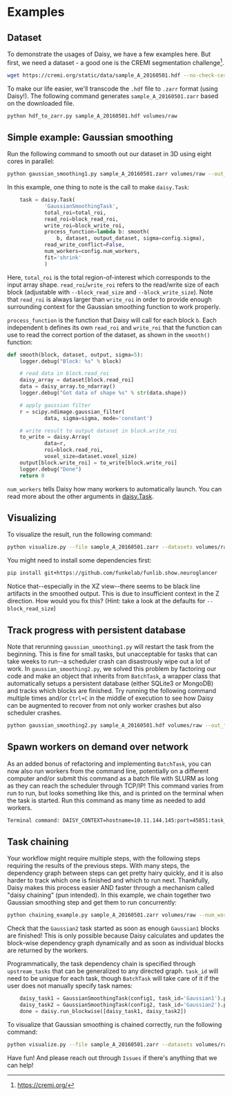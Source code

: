 # Examples

## Dataset

To demonstrate the usages of Daisy, we have a few examples here. But first, we need a dataset - a good one is the CREMI segmentation challenge[^1].

```sh
wget https://cremi.org/static/data/sample_A_20160501.hdf --no-check-certificate
```

To make our life easier, we'll transcode the `.hdf` file to `.zarr` format (using Daisy!).
The following command generates `sample_A_20160501.zarr` based on the downloaded file.

```sh
python hdf_to_zarr.py sample_A_20160501.hdf volumes/raw
```

## Simple example: Gaussian smoothing

Run the following command to smooth out our dataset in 3D using eight cores in parallel:
```sh
python gaussian_smoothing1.py sample_A_20160501.zarr volumes/raw --out_ds_name volumes/raw_smoothed --num_workers 8
```

In this example, one thing to note is the call to make `daisy.Task`:
```python
    task = daisy.Task(
            'GaussianSmoothingTask',
            total_roi=total_roi,
            read_roi=block_read_roi,
            write_roi=block_write_roi,
            process_function=lambda b: smooth(
                b, dataset, output_dataset, sigma=config.sigma),
            read_write_conflict=False,
            num_workers=config.num_workers,
            fit='shrink'
            )
```
Here, `total_roi` is the total region-of-interest which corresponds to the input array shape. `read_roi`/`write_roi`
refers to the read/write size of each block (adjustable with `--block_read_size` and `--block_write_size`).
Note that `read_roi` is always larger than `write_roi` in order to provide enough surrounding context for the
Gaussian smoothing function to work properly.

`process_function` is the function that Daisy will call for each block `b`. Each independent `b` defines its own
`read_roi` and `write_roi` that the function can use to read the correct portion of the dataset, as shown in the
`smooth()` function:
```python
def smooth(block, dataset, output, sigma=5):
    logger.debug("Block: %s" % block)

    # read data in block.read_roi
    daisy_array = dataset[block.read_roi]
    data = daisy_array.to_ndarray()
    logger.debug("Got data of shape %s" % str(data.shape))

    # apply gaussian filter
    r = scipy.ndimage.gaussian_filter(
            data, sigma=sigma, mode='constant')

    # write result to output dataset in block.write_roi
    to_write = daisy.Array(
            data=r,
            roi=block.read_roi,
            voxel_size=dataset.voxel_size)
    output[block.write_roi] = to_write[block.write_roi]
    logger.debug("Done")
    return 0
```

`num_workers` tells Daisy how many workers to automatically launch. You can read more about the other arguments in
[daisy.Task](https://github.com/funkelab/daisy/blob/master/daisy/task.py).

## Visualizing

To visualize the result, run the following command:
```sh
python visualize.py --file sample_A_20160501.zarr --datasets volumes/raw volumes/raw_smoothed
```

You might need to install some dependencies first:
```sh
pip install git+https://github.com/funkelab/funlib.show.neuroglancer
```
Notice that--especially in the XZ view--there seems to be black line artifacts in the smoothed output.
This is due to insufficient context in the Z direction. How would you fix this? (Hint: take a look at the defaults for `--block_read_size`)


## Track progress with persistent database

Note that rerunning `gaussian_smoothing1.py` will restart the task from the beginning. This is fine for small tasks, but
unacceptable for tasks that can take weeks to run--a scheduler crash can disastrously wipe out a lot of work.
In `gaussian_smoothing2.py`, we solved this problem by factoring our code and make an object that inherits from
`BatchTask`, a wrapper class that automatically setups a persistent database (either SQLite3 or MongoDB) and tracks
which blocks are finished. Try running the following command multiple times and/or `Ctrl+C` in the middle of execution
to see how Daisy can be augmented to recover from not only worker crashes but also scheduler crashes.

```sh
python gaussian_smoothing2.py sample_A_20160501.hdf volumes/raw --out_file sample_A_20160501.zarr --out_ds_name volumes/raw_smoothed --num_workers 1
```

## Spawn workers on demand over network

As an added bonus of refactoring and implementing `BatchTask`, you can now also run workers from the command line, potentially
on a different computer and/or submit this command as a batch file with SLURM as long as they can reach the scheduler through TCP/IP!
This command varies from run to run, but looks something like this, and is printed on the terminal when the task is started.
Run this command as many time as needed to add workers.

```sh
Terminal command: DAISY_CONTEXT=hostname=10.11.144.145:port=45851:task_id=GaussianSmoothingTask_7791fd57:worker_id=0 python /n/groups/htem/Segmentation/tmn7/daisy-refactor-220124/examples/gaussian_smoothing2.py run_worker .run_configs/GaussianSmoothingTask_7791fd57d5da43e1f6603a0cc2b036d4.config
```

## Task chaining

Your workflow might require multiple steps, with the following steps requiring the results of the previous steps. With many steps,
the dependency graph between steps can get pretty hairy quickly, and it is also harder to track which one is finished and which
to run next. Thankfully, Daisy makes this process easier AND faster through a mechanism called "daisy chaining" (pun intended).
In this example, we chain together two Gaussian smoothing step and get them to run concurrently:

```sh
python chaining_example.py sample_A_20160501.zarr volumes/raw --num_workers 2 --overwrite 2
```

Check that the `Gaussian2` task started as soon as enough `Gaussian1` blocks are finished! This is only possible because Daisy
calculates and updates the block-wise dependency graph dynamically and as soon as individual blocks are returned by the workers.

Programmatically, the task dependency chain is specified through `upstream_tasks` that can be generalized to any
directed graph. `task_id` will need to be unique for each task, though `BatchTask` will take care of it if
the user does not manually specify task names:
```python
    daisy_task1 = GaussianSmoothingTask(config1, task_id='Gaussian1').prepare_task()
    daisy_task2 = GaussianSmoothingTask(config2, task_id='Gaussian2').prepare_task(upstream_tasks=[daisy_task1])
    done = daisy.run_blockwise([daisy_task1, daisy_task2])
```

To visualize that Gaussian smoothing is chained correctly, run the following command:
```sh
python visualize.py --file sample_A_20160501.zarr --datasets volumes/raw volumes/raw_smoothed volumes/raw_smoothed_smoothed
```

Have fun! And please reach out through `Issues` if there's anything that we can help!


[^1]: https://cremi.org/


